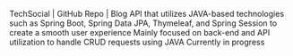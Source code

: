 TechSocial | GitHub Repo  | 
Blog API that utilizes JAVA-based technologies such as Spring Boot, Spring Data JPA, Thymeleaf, and Spring Session to create a smooth user experience
Mainly focused on back-end and API utilization to handle CRUD requests using JAVA
Currently in progress
